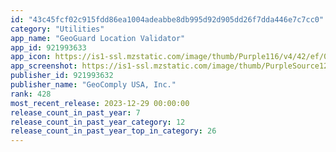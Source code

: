```yaml
---
id: "43c45fcf02c915fdd86ea1004adeabbe8db995d92d905dd26f7dda446e7c7cc0"
category: "Utilities"
app_name: "GeoGuard Location Validator"
app_id: 921993633
app_icon: https://is1-ssl.mzstatic.com/image/thumb/Purple116/v4/42/ef/03/42ef03cf-a70c-0728-287a-3b88a0ea37b2/AppIcon-0-0-1x_U007emarketing-0-7-0-0-85-220.png/1024x1024bb.png
app_screenshot: https://is1-ssl.mzstatic.com/image/thumb/PurpleSource126/v4/ed/ce/5e/edce5ec3-1c19-16d1-be35-cb70c3f2544f/2dca8dbd-542e-40c3-81ce-8577d52f8415_IMG_0001.PNG/1242x2688bb.png
publisher_id: 921993632
publisher_name: "GeoComply USA, Inc."
rank: 428
most_recent_release: 2023-12-29 00:00:00
release_count_in_past_year: 7
release_count_in_past_year_category: 12
release_count_in_past_year_top_in_category: 26
---
```

